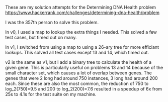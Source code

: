 These are my solution attempts for the Determining DNA Health problem
https://www.hackerrank.com/challenges/determining-dna-health/problem

I was the 357th person to solve this problem.

In v0, I used a map to lookup the extra things I needed. This solved a few test cases, but timed out on many.

In v1, I switched from using a map to using a 26-ary tree for more efficiant lookups. This solved all test cases except 13 and 14, which timed out.

v2 is the same as v1, but I add a binary tree to calculate the health of a given gene. This is particularly useful on problems 13 and 14 because of the small character set, which causes a lot of overlap between genes. The genes that were 2 long had around 750 instances, 3 long had around 200 each. Since these are also the most common, the reduction of 750 to log_2(750)=9.5 and 200 to log_2(200)=7.6 resulted in a speedup of 6x from 25s to 4.1s for the test suite on my machine.
